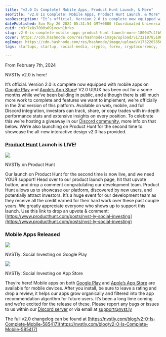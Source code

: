 ```yaml
---
title: "v2.0 Is Complete! Mobile Apps, Product Hunt Launch, & More"
seoTitle: "v2.0 Is Complete! Mobile Apps, Product Hunt Launch, & More"
seoDescription: "It’s official. Version 2.0 is complete now equipped with mobile apps on Google Play and Apple’s App Store! V2.0 UI/UX has been out for a some months while.."
datePublished: Sun May 26 2024 05:31:54 GMT+0000 (Coordinated Universal Time)
cuid: cm3r7x8s7000s09jvcwn1brko
slug: v2-0-is-complete-mobile-apps-product-hunt-launch-more-180047c4fb94
cover: https://cdn.hashnode.com/res/hashnode/image/upload/v1732187851067/912b5607-77c3-4916-b559-9fbd2f3e1479.png
ogImage: https://cdn.hashnode.com/res/hashnode/image/upload/v1732205350503/0a30e5b1-336b-4636-8319-9dd1de03b113.png
tags: startups, startup, social-media, crypto, forex, cryptocurrency, finance, fintech, trading, economy, investing, stocks, futures, stockmarket, tradingplatfrom

---
```


From February 7th, 2024

NVSTly v2.0 is here!

It’s official. Version 2.0 is complete now equipped with mobile apps on [Google Play](https://play.google.com/store/apps/details?id=ly.nvst.android "NVSTly on Google Play") and [Apple’s App Store](https://apps.apple.com/us/app/nvstly-social-investing/id6475617649 "NVSTly on iOS")! V2.0 UI/UX has been out for a some months while we’ve been building in public, and although there is still much more work to complete and features we want to implement, we’re officially in the 2nd version of this platform. Available on web, mobile, and full Discord integration, investors can track, share, or copy trades with in-depth performance stats and extensive insights on every position. To celebrate this we’re hosting a giveaway in our [Discord community](https://nvstly.com/go/discord "NVSTly Discord Server"), more info on that below. We’re also launching on Product Hunt for the second time to showcase the all-new interactive design v2.0 has provided.

### [Product Hunt](https://www.producthunt.com/posts/nvst-ly-social-investing "NVST.ly Launch on Product Hunt") Launch is LIVE!

[![](https://cdn.hashnode.com/res/hashnode/image/upload/v1732187847037/4582c8a6-ef47-4d37-934d-22972f92cd94.png)](https://www.producthunt.com/products/nvstly-social-investing)

NVSTly on Product Hunt

Our launch on Product Hunt for the second time is now live, and we need YOUR support! Head over to our product launch page, hit that upvote button, and drop a comment congratulating our development team. Product Hunt allows us to showcase our platform, discovered by new users, and potentially attract investors. It’s a huge event for our development team as they receive all the credit earned for their hard work over these past couple years. We greatly appreciate everyone who shows up to support this launch. Use this link to drop an upvote & comment: [https://www.producthunt.com/posts/nvst-ly-social-investing](https://www.producthunt.com/posts/nvst-ly-social-investing)

### Mobile Apps Released

[![](https://cdn.hashnode.com/res/hashnode/image/upload/v1732187847692/c1bea5ae-17fc-45c3-8fee-fd7ff8456793.png)](https://play.google.com/store/apps/details?id=ly.nvst.android)

NVSTly: Social Investing on Google Play

[![](https://cdn.hashnode.com/res/hashnode/image/upload/v1732187848341/3b2c420b-bae5-46eb-8db8-5bcffd6ae02d.png)](https://apps.apple.com/us/app/nvstly-social-investing/id6475617649)

NVSTly: Social Investing on App Store

They’re here! Mobile apps on both [Google Play](https://play.google.com/store/apps/details?id=ly.nvst.android "NVSTly on Google Play") and [Apple’s App Store](https://apps.apple.com/us/app/nvstly-social-investing/id6475617649 "NVSTly on Apple App Store") are available for mobile devices. After you install, be sure to leave a rating and drop a review, it helps our apps grow organically and filtered into the app recommendation algorithm for future users. It’s been a long time coming and we’re excited for the release of these. Please report any bugs or issues to us within our [Discord server](https://nvstly.com/go/discord "NVSTly Discord Server") or via email at [support@nvst.ly](mailto:support@nvst.ly)

The full v2.0 changelog can be found at [https://nvstly.com/blog/v2-0-Is-Complete-Mobile-585417](https://nvstly.com/blog/v2-0-Is-Complete-Mobile-585417)